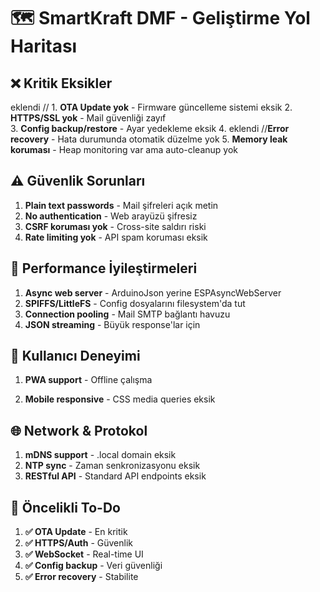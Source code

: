 # 🗺️ SmartKraft DMF - Geliştirme Yol Haritası

## ❌ **Kritik Eksikler**

eklendi // 1. **OTA Update yok** - Firmware güncelleme sistemi eksik
2. **HTTPS/SSL yok** - Mail güvenliği zayıf  
3. **Config backup/restore** - Ayar yedekleme eksik
4. eklendi //**Error recovery** - Hata durumunda otomatik düzelme yok
5. **Memory leak koruması** - Heap monitoring var ama auto-cleanup yok

## ⚠️ **Güvenlik Sorunları**

1. **Plain text passwords** - Mail şifreleri açık metin
2. **No authentication** - Web arayüzü şifresiz
3. **CSRF koruması yok** - Cross-site saldırı riski
4. **Rate limiting yok** - API spam koruması eksik

## 🚀 **Performance İyileştirmeleri**

1. **Async web server** - ArduinoJson yerine ESPAsyncWebServer
2. **SPIFFS/LittleFS** - Config dosyalarını filesystem'da tut
3. **Connection pooling** - Mail SMTP bağlantı havuzu
4. **JSON streaming** - Büyük response'lar için

## 📱 **Kullanıcı Deneyimi**

1. **PWA support** - Offline çalışma

3. **Mobile responsive** - CSS media queries eksik




## 🌐 **Network & Protokol**

1. **mDNS support** - .local domain eksik
2. **NTP sync** - Zaman senkronizasyonu eksik  
4. **RESTful API** - Standard API endpoints eksik


       
## 🎯 **Öncelikli To-Do**

1. **✅ OTA Update** - En kritik
2. **✅ HTTPS/Auth** - Güvenlik
3. **✅ WebSocket** - Real-time UI
4. **✅ Config backup** - Veri güvenliği
5. **✅ Error recovery** - Stabilite